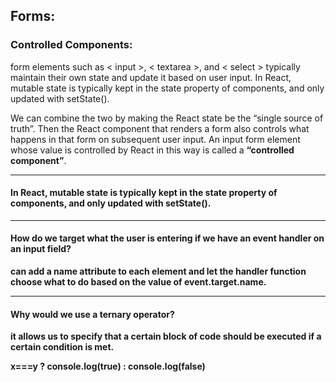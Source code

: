## Forms:

### Controlled Components:

form elements such as < input >, < textarea >, and < select > typically maintain their own state and update it based on user input. In React, mutable state is typically kept in the state property of components, and only updated with setState().

We can combine the two by making the React state be the “single source of truth”. Then the React component that renders a form also controls what happens in that form on subsequent user input. An input form element whose value is controlled by React in this way is called a **“controlled component”**.

------------

#### In React, mutable state is typically kept in the state property of components, and only updated with setState().


-------------
#### How do we target what the user is entering if we have an event handler on an input field?


**can add a name attribute to each element and let the handler function choose what to do based on the value of event.target.name.**

---------

#### Why would we use a ternary operator?

**it allows us to specify that a certain block of code should be executed if a certain condition is met.**

**x===y ? console.log(true) : console.log(false)**
